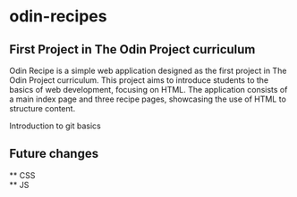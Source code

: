 # odin-recipes


## First Project in The Odin Project curriculum

Odin Recipe is a simple web application designed as the first project in The Odin Project curriculum. This project aims to introduce students to the basics of web development, focusing on HTML. The application consists of a main index page and three recipe pages, showcasing the use of HTML to structure content.

Introduction to git basics

## Future changes
** CSS  
** JS